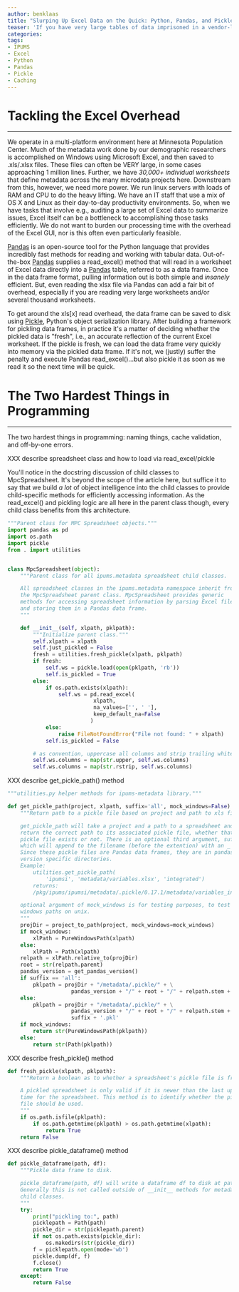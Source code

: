 ```yaml
---
author: benklaas
title: "Slurping Up Excel Data on the Quick: Python, Pandas, and Pickle"
teaser: 'If you have very large tables of data imprisoned in a vendor-locked Excel jail, consider setting them free by caching worksheets using Python+Pandas+Pickle.'
categories:
tags:
- IPUMS
- Excel
- Python
- Pandas
- Pickle
- Caching
---
```


# Tackling the Excel Overhead
------------------------------
We operate in a multi-platform environment here at Minnesota Population Center. Much of the metadata work done by our demographic researchers is accomplished on Windows using Microsoft Excel, and then saved to .xls/.xlsx files. These files can often be VERY large, in some cases approaching 1 million lines. Further, we have _30,000+ individual worksheets_ that define metadata across the many microdata projects here. Downstream from this, however, we need more power. We run linux servers with loads of RAM and CPU to do the heavy lifting. We have an IT staff that use a mix of OS X and Linux as their day-to-day productivity environments. So, when we have tasks that involve e.g., auditing a large set of Excel data to summarize issues, Excel itself can be a bottleneck to accomplishing those tasks efficiently. We do not want to burden our processing time with the overhead of the Excel GUI, nor is this often even particularly feasible.

[Pandas] is an open-source tool for the Python language that provides incredibly fast methods for reading and working with tabular data. Out-of-the-box [Pandas] supplies a read_excel() method that will read in a worksheet of Excel data directly into a [Pandas] table, referred to as a data frame. Once in the data frame format, pulling information out is both simple and _insanely_ efficient. But, even reading the xlsx file via Pandas can add a fair bit of overhead, especially if you are reading very large worksheets and/or several thousand worksheets.

To get around the xls[x] read overhead, the data frame can be saved to disk using [Pickle], Python's object serialization library. After building a framework for pickling data frames, in practice it's a matter of deciding whether the pickled data is "fresh", i.e., an accurate reflection of the current Excel worksheet. If the pickle is fresh, we can load the data frame very quickly into memory via the pickled data frame. If it's not, we (justly) suffer the penalty and execute Pandas read_excel()...but also pickle it as soon as we read it so the next time will be quick.

[Pandas]: http://pandas.pydata.org/
[Pickle]: https://docs.python.org/3.6/library/pickle.html

# The Two Hardest Things in Programming
------------------------------
The two hardest things in programming: naming things, cache validation, and off-by-one errors.

XXX describe spreadsheet class and how to load via read_excel/pickle

You'll notice in the docstring discussion of child classes to MpcSpreadsheet. It's beyond the scope of the article here, but suffice it to say that we build _a lot_ of object intelligence into the child classes to provide child-specific methods for efficiently accessing information. As the read_excel() and pickling logic are all here in the parent class though, every child class benefits from this architecture.

``` python
"""Parent class for MPC Spreadsheet objects."""
import pandas as pd
import os.path
import pickle
from . import utilities


class MpcSpreadsheet(object):
    """Parent class for all ipums.metadata spreadsheet child classes.

    All spreadsheet classes in the ipums.metadata namespace inherit from
    the MpcSpreadsheet parent class. MpcSpreadsheet provides generic
    methods for accessing spreadsheet information by parsing Excel files
    and storing them in a Pandas data frame.
    """

    def __init__(self, xlpath, pklpath):
        """Initialize parent class."""
        self.xlpath = xlpath
        self.just_pickled = False
        fresh = utilities.fresh_pickle(xlpath, pklpath)
        if fresh:
            self.ws = pickle.load(open(pklpath, 'rb'))
            self.is_pickled = True
        else:
            if os.path.exists(xlpath):
                self.ws = pd.read_excel(
                           xlpath,
                           na_values=['', ' '],
                           keep_default_na=False
                          )
            else:
                raise FileNotFoundError("File not found: " + xlpath)
            self.is_pickled = False

        # as convention, uppercase all columns and strip trailing whitespace
        self.ws.columns = map(str.upper, self.ws.columns)
        self.ws.columns = map(str.rstrip, self.ws.columns)

```


XXX describe get_pickle_path() method

``` python
"""utilities.py helper methods for ipums-metadata library."""

def get_pickle_path(project, xlpath, suffix='all', mock_windows=False):
    """Return path to a pickle file based on project and path to xls file.

    get_pickle_path will take a project and a path to a spreadsheet and
    return the correct path to its associated pickle file, whether that
    pickle file exists or not. There is an optional third argument, suffix,
    which will append to the filename (before the extention) with an _
    Since these pickle files are Pandas data frames, they are in pandas
    version specific directories.
    Example:
        utilities.get_pickle_path(
            'ipumsi', 'metadata/variables.xlsx', 'integrated')
        returns:
        /pkg/ipums/ipumsi/metadata/.pickle/0.17.1/metadata/variables_integrated.pkl

    optional argument of mock_windows is for testing purposes, to test
    windows paths on unix.
    """
    projDir = project_to_path(project, mock_windows=mock_windows)
    if mock_windows:
        xlPath = PureWindowsPath(xlpath)
    else:
        xlPath = Path(xlpath)
    relpath = xlPath.relative_to(projDir)
    root = str(relpath.parent)
    pandas_version = get_pandas_version()
    if suffix == 'all':
        pklpath = projDir + "/metadata/.pickle/" + \
                    pandas_version + "/" + root + "/" + relpath.stem + '.pkl'
    else:
        pklpath = projDir + "/metadata/.pickle/" + \
                    pandas_version + "/" + root + "/" + relpath.stem + '_' + \
                    suffix + '.pkl'
    if mock_windows:
        return str(PureWindowsPath(pklpath))
    else:
        return str(Path(pklpath))
```

XXX describe fresh_pickle() method

``` python
def fresh_pickle(xlpath, pklpath):
    """Return a boolean as to whether a spreadsheet's pickle file is fresh.

    A pickled spreadsheet is only valid if it is newer than the last updated
    time for the spreadsheet. This method is to identify whether the pickled
    file should be used.
    """
    if os.path.isfile(pklpath):
        if os.path.getmtime(pklpath) > os.path.getmtime(xlpath):
            return True
    return False
```

XXX describe pickle_dataframe() method

``` python
def pickle_dataframe(path, df):
    """Pickle data frame to disk.

    pickle_dataframe(path, df) will write a dataframe df to disk at path.
    Generally this is not called outside of __init__ methods for metadata
    child classes.
    """
    try:
        print("pickling to:", path)
        picklepath = Path(path)
        pickle_dir = str(picklepath.parent)
        if not os.path.exists(pickle_dir):
            os.makedirs(str(pickle_dir))
        f = picklepath.open(mode='wb')
        pickle.dump(df, f)
        f.close()
        return True
    except:
        return False
```

